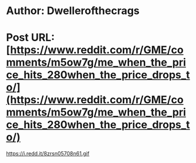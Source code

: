# Author: Dwellerofthecrags
# Post URL: [https://www.reddit.com/r/GME/comments/m5ow7g/me_when_the_price_hits_280when_the_price_drops_to/](https://www.reddit.com/r/GME/comments/m5ow7g/me_when_the_price_hits_280when_the_price_drops_to/)


https://i.redd.it/8zrsn05708n61.gif